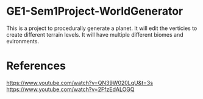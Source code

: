# GE1-Sem1Project-WorldGenerator
This is a project to procedurally generate a planet.
It will edit the verticies to create different terrain levels.
It will have multiple different biomes and evironments.

# References
https://www.youtube.com/watch?v=QN39W020LqU&t=3s
https://www.youtube.com/watch?v=2FfzEdALOGQ